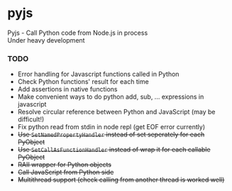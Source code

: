 # pyjs
Pyjs - Call Python code from Node.js in process  
Under heavy development

### TODO
+ Error handling for Javascript functions called in Python
+ Check Python functions' result for each time
+ Add assertions in native functions
+ Make convenient ways to do python add, sub, ... expressions in javascript
+ Resolve circular reference between Python and JavaScript (may be difficult!)
+ Fix python read from stdin in node repl (get EOF error currently)
+ ~~Use `SetNamedPropertyHandler` instead of set seperately for each PyObject~~
+ ~~Use `SetCallAsFunctionHandler` instead of wrap it for each callable PyObject~~
+ ~~RAII wrapper for Python objects~~
+ ~~Call JavaScript from Python side~~
+ ~~Multithread support (check calling from another thread is worked well)~~

